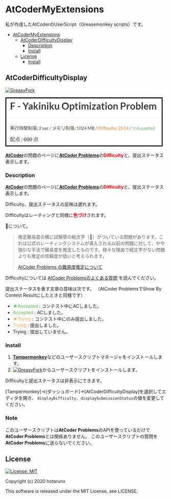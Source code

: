 # AtCoderMyExtensions

私が作成したAtCoderのUserScript（Greasemonkey scripts）です。

*   [AtCoderMyExtensions](#atcodermyextensions)
    *   [AtCoderDifficultyDisplay](#atcoderdifficultydisplay)
        *   [Description](#description)
        *   [Install](#install)
    *   [License](#license)
        *   [Install](#install-1)

## AtCoderDifficultyDisplay

[![GreasyFork](https://img.shields.io/badge/GreasyFork-install-orange)](https://greasyfork.org/ja/scripts/397185-atcoderdifficultydisplay)

![AtCoderDifficultyDisplay](AtCoderDifficultyDisplay.png)

[**AtCoder**](https://atcoder.jp/)の問題のページに[**AtCoder Problems**](https://kenkoooo.com/atcoder/)の<span style="color: red; ">**Difficulty**</span>と、提出ステータス表示します。

### Description

[**AtCoder**](https://atcoder.jp/)の問題のページに[**AtCoder Problems**](https://kenkoooo.com/atcoder/)の<span style="color: red; ">**Difficulty**</span>と、提出ステータス表示します。

Difficulty、提出ステータスの反映は遅れます。

Difficultyはレーティングと同様に<span style="color: red; ">**色づけ**</span>されます。

🧪について。

> 推定難易度の横に試験管の絵文字（🧪）がついている問題があります。これは公式のレーティングシステムが導入される以前の問題に対して、やや強引な手法で難易度を推定したものです。様々な理由で絵文字がない問題よりも推定の信頼度が低いと考えられます。
>
> [AtCoder Problems の難易度推定について](http://pepsin-amylase.hatenablog.com/entry/atcoder-problems-difficulty)

Difficultyについては
[AtCoder Problemsのよくある質問](https://github.com/kenkoooo/AtCoderProblems/blob/master/doc/faq_ja.md)
を読んでください。

提出ステータスを表す文章の意味は次です。
（AtCoder ProblemsでShow By Contest Resultにしたときと同様です）

*   <span style='color: #5CB85C;'>★Accepted</span> : コンテスト中にACしました。
*   <span style='color: #5CB85C;'>Accepted</span> : ACしました。
*   <span style='color: #F0AD4E;'>★Trying</span> : コンテスト中にのみ提出しました。
*   <span style='color: #F0AD4E;'>Trying</span> : 提出しました。
*   Trying : 提出していません。

### Install

1.  [**Tampermonkey**](https://chrome.google.com/webstore/detail/tampermonkey/dhdgffkkebhmkfjojejmpbldmpobfkfo?hl=ja)などのユーザースクリプトマネージャをインストールします。
2.  [![GreasyFork](https://img.shields.io/badge/GreasyFork-install-orange)](https://greasyfork.org/ja/scripts/397185-atcoderdifficultydisplay)からユーザースクリプトをインストールします。

Difficultyと提出ステータスは非表示にできます。

[Tampermonkey]→[ダッシュボード]→[AtCoderDifficultyDisplay]を選択してエディタを開き、
`displayDifficulty, displaySubmissionStatus`の値を変更してください。

### Note

このユーザースクリプトは**AtCoder Problems**のAPIを使っているだけで**AtCoder Problems**とは関係ありません。
このユーザースクリプトの質問を**AtCoder Problems**に送らないでください。

## License

[![License: MIT](https://img.shields.io/badge/License-MIT-blue.svg)](https://opensource.org/licenses/MIT)

Copyright (c) 2020 hotarunx

This software is released under the MIT License, see LICENSE.
